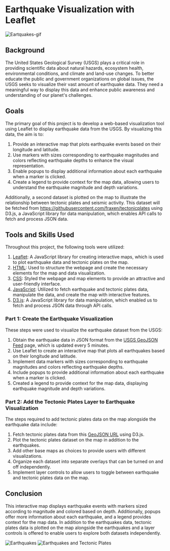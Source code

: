 
# Earthquake Visualization with Leaflet

![Eartquakes-gif](https://github.com/robert-z-lehr/Geospatial-Earthquake-Visualization/blob/main/images/6-Time_Keeps_On_Ticking.gif)

## Background

The United States Geological Survey (USGS) plays a critical role in providing scientific data about natural hazards, ecosystem health, environmental conditions, and climate and land-use changes. To better educate the public and government organizations on global issues, the USGS seeks to visualize their vast amount of earthquake data. They need a meaningful way to display this data and enhance public awareness and understanding of our planet's challenges.

## Goals

The primary goal of this project is to develop a web-based visualization tool using Leaflet to display earthquake data from the USGS. By visualizing this data, the aim is to:

1. Provide an interactive map that plots earthquake events based on their longitude and latitude.
2. Use markers with sizes corresponding to earthquake magnitudes and colors reflecting earthquake depths to enhance the visual representation.
3. Enable popups to display additional information about each earthquake when a marker is clicked.
4. Create a legend to provide context for the map data, allowing users to understand the earthquake magnitude and depth variations.

Additionally, a second dataset is plotted on the map to illustrate the relationship between tectonic plates and seismic activity. This dataset will be fetched from https://githubusercontent.com/fraxen/tectonicplates using D3.js, a JavaScript library for data manipulation, which enables API calls to fetch and process JSON data.

## Tools and Skills Used

Throughout this project, the following tools were utilized:

1. [Leaflet](https://leafletjs.com/examples/quick-start/): A JavaScript library for creating interactive maps, which is used to plot earthquake data and tectonic plates on the map.
2. [HTML](https://www.w3schools.com/html/): Used to structure the webpage and create the necessary elements for the map and data visualization.
3. [CSS](https://www.w3schools.com/css/): Styled the webpage and map elements to provide an attractive and user-friendly interface.
4. [JavaScript](https://www.w3schools.com/js/): Utilized to fetch earthquake and tectonic plates data, manipulate the data, and create the map with interactive features.
5. [D3.js](https://d3js.org/): A JavaScript library for data manipulation, which enabled us to fetch and process JSON data through API calls.

### Part 1: Create the Earthquake Visualization

These steps were used to visualize the earthquake dataset from the USGS:

1. Obtain the earthquake data in JSON format from the [USGS GeoJSON Feed](https://earthquake.usgs.gov/earthquakes/feed/v1.0/geojson.php) page, which is updated every 5 minutes.
2. Use Leaflet to create an interactive map that plots all earthquakes based on their longitude and latitude.
3. Implement data markers with sizes corresponding to earthquake magnitudes and colors reflecting earthquake depths.
4. Include popups to provide additional information about each earthquake when a marker is clicked.
5. Created a legend to provide context for the map data, displaying earthquake magnitude and depth variations.

### Part 2: Add the Tectonic Plates Layer to Earthquake Visualization

The steps required to add tectonic plates data on the map alongside the earthquake data include:

1. Fetch tectonic plates data from this [GeoJSON URL](https://github.com/fraxen/tectonicplates) using D3.js.
2. Plot the tectonic plates dataset on the map in addition to the earthquakes.
3. Add other base maps as choices to provide users with different visualizations.
4. Organize each dataset into separate overlays that can be turned on and off independently.
5. Implement layer controls to allow users to toggle between earthquake and tectonic plates data on the map.

## Conclusion

This interactive map displays earthquake events with markers sized according to magnitude and colored based on depth. Additionally, popups offer more information about each earthquake, and a legend provides context for the map data. In addition to the earthquakes data, tectonic plates data is plotted on the map alongside the earthquakes and a layer controls is offered to enable users to explore both datasets independently.

![Earthquakes](https://github.com/robert-z-lehr/Geospatial-Earthquake-Visualization/blob/main/images/Earthquakes.png)
![Earthquakes and Tectonic Plates](https://github.com/robert-z-lehr/Geospatial-Earthquake-Visualization/blob/main/images/Earthquakes_Tectonic_Plates.png)